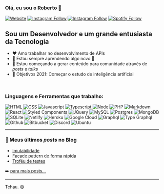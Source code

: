 ### Olá, eu sou o Roberto 👋

[![Website](https://img.shields.io/badge/github-%23100000.svg?&style=for-the-badge&logo=github&logoColor=white)](https://robertoumbelino.github.io)
[![Instagram Follow](https://img.shields.io/badge/linkedin-%230077B5.svg?&style=for-the-badge&logo=linkedin&logoColor=white)](https://www.linkedin.com/in/roberto-umbelino-478403151/)
[![Instagram Follow](https://img.shields.io/badge/instagram-%23E4405F.svg?&style=for-the-badge&logo=instagram&logoColor=white)](https://www.instagram.com/roberto.ubl/)
[![Spotify Follow](https://img.shields.io/badge/spotify-%231ED760.svg?&style=for-the-badge&logo=spotify&logoColor=white)](https://open.spotify.com/user/betoubl?si=cV4iguo9R_20KF0fUnY42A)


## Sou um Desenvolvedor e um grande entusiasta da Tecnologia

- ❤️ Amo trabalhar no desenvolvimento de APIs
- 🌱 Estou sempre aprendendo algo novo 🚀
- 👯 Estou começando a gerar conteúdo para comunidade através de _posts_ e _talks_
- 🥅 Objetivos 2021: Começar o estudo de inteligência artificial


<br />

### Linguagens e Ferramentas que trabalho:

![HTML](https://img.shields.io/badge/html5%20-%23E34F26.svg?&style=for-the-badge&logo=html5&logoColor=white)
![CSS](https://img.shields.io/badge/css3%20-%231572B6.svg?&style=for-the-badge&logo=css3&logoColor=white)
![Javascript](https://img.shields.io/badge/javascript-%23F7DF1E.svg?&style=for-the-badge&logo=javascript&logoColor=black)
![Typescript](https://img.shields.io/badge/typescript%20-%23007ACC.svg?&style=for-the-badge&logo=typescript&logoColor=white)
![Node](https://img.shields.io/badge/node.js%20-%2343853D.svg?&style=for-the-badge&logo=node.js&logoColor=white)
![PHP](https://img.shields.io/badge/php-%23777BB4.svg?&style=for-the-badge&logo=php&logoColor=white)
![Markdown](https://img.shields.io/badge/markdown-%23000000.svg?&style=for-the-badge&logo=markdown&logoColor=white)
![React](https://img.shields.io/badge/react%20-%2320232a.svg?&style=for-the-badge&logo=react&logoColor=%2361DAFB)
![Styled Components](https://img.shields.io/badge/styled_components%20-DB7093.svg?&style=for-the-badge&logo=styled-components&logoColor=white)
![JQuery](https://img.shields.io/badge/jquery%20-%230769AD.svg?&style=for-the-badge&logo=jquery&logoColor=white)
![MySQL](https://img.shields.io/badge/mysql-%2300f.svg?&style=for-the-badge&logo=mysql&logoColor=white)
![Postgres](https://img.shields.io/badge/postgres-%23316192.svg?&style=for-the-badge&logo=postgresql&logoColor=white)
![MongoDB](https://img.shields.io/badge/MongoDB-%234ea94b.svg?&style=for-the-badge&logo=mongodb&logoColor=white)
![SQLite](https://img.shields.io/badge/sqlite-%2307405e.svg?&style=for-the-badge&logo=sqlite&logoColor=white)
![Netlify](https://img.shields.io/badge/netlify%20-00C7B7.svg?&style=for-the-badge&logo=netlify&logoColor=white)
![Heroku](https://img.shields.io/badge/heroku%20-430098.svg?&style=for-the-badge&logo=heroku&logoColor=white)
![Google Cloud](https://img.shields.io/badge/Google%20Cloud-%234285F4?logo=google-cloud&logoColor=white&style=for-the-badge)
![Graphql](https://img.shields.io/badge/graphql-%23e10098.svg?&style=for-the-badge&logo=graphql&logoColor=white)
![Type Graphql](https://img.shields.io/badge/type_graphql-%232f7bc5.svg?&style=for-the-badge&logo=graphql&logoColor=white)
![Github](https://img.shields.io/badge/github-%23100000.svg?&style=for-the-badge&logo=github&logoColor=white)
![Bitbucket](https://img.shields.io/badge/bitbucket-%23330f63.svg?color=143864&style=for-the-badge&logo=bitbucket&logoColor=white)
![Discord](https://img.shields.io/badge/discord-%237289DA.svg?&style=for-the-badge&logo=discord&logoColor=white)
![Ubuntu](https://img.shields.io/badge/ubuntu-E95420?logo=ubuntu&logoColor=white&style=for-the-badge)

---

### 📕 Meus últimos _posts_ no Blog

<!-- BLOG-POST-LIST:START -->
- [Imutabilidade](http://blog.fw7.com.br/posts/imutabilidade/)
- [Facade pattern de forma rápida](http://blog.fw7.com.br/posts/facade-pattern-de-forma-rapida/)
- [Troféu de testes](http://blog.fw7.com.br/posts/trofeu-de-testes/)
<!-- BLOG-POST-LIST:END -->

➡️ [para mais posts...](http://blog.fw7.com.br/)

---

Tchau. 😋
